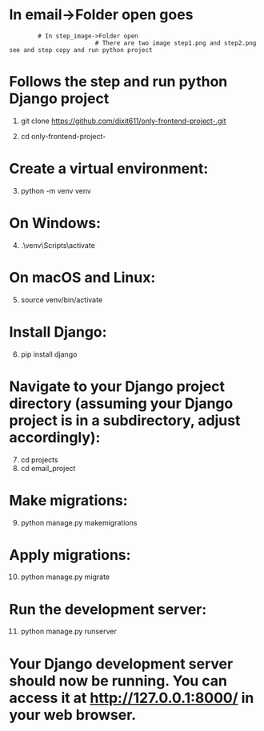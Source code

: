 # In email->Folder open goes
            # In step_image->Folder open
                            # There are two image step1.png and step2.png see and step copy and run python project
# Follows the step and run python Django project
1. git clone https://github.com/dixit611/only-frontend-project-.git

2. cd only-frontend-project-

# Create a virtual environment:
3. python -m venv venv

# On Windows:
4. .\venv\Scripts\activate

# On macOS and Linux:
5. source venv/bin/activate

# Install Django:
6. pip install django

# Navigate to your Django project directory (assuming your Django project is in a subdirectory, adjust accordingly):

7. cd projects
8. cd email_project

# Make migrations:
9. python manage.py makemigrations

# Apply migrations:
10. python manage.py migrate

# Run the development server:
11. python manage.py runserver

# Your Django development server should now be running. You can access it at http://127.0.0.1:8000/ in your web browser.




